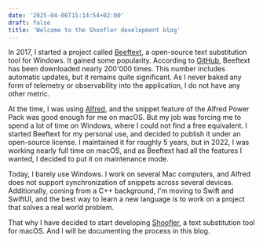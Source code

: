 ```yaml
---
date: '2025-04-06T15:14:54+02:00'
draft: false
title: 'Welcome to the Shoofler development blog'
---
```


In 2017, I started a project called [Beeftext](https://beeftext.org), a open-source text substitution tool for Windows. It gained some popularity. According to [GitHub](https://github.com/xmichelo/Beeftext), Beeftext has been downloaded nearly 200'000 times. This number includes automatic updates, but it remains quite significant. As I never baked any form of telemetry or observability into the application, I do not have any other metric.

At the time, I was using [Alfred](https://alfred.app), and the snippet feature of the Alfred Power Pack was good enough for me on macOS. But my job was forcing me to spend a lot of time on Windows, where I could not find a free equivalent. I started Beeftext for my personal use, and decided to publish it under an open-source license. I maintained it for roughly 5 years, but in 2022, I was working nearly full time on macOS, and as Beeftext had all the features I wanted, I decided to put it on maintenance mode. 

Today, I barely use Windows. I work on several Mac computers, and Alfred does not support synchronization of snippets across several devices. Additionally, coming from a C++ background, I'm moving to Swift and SwiftUI, and the best way to learn a new language is to work on a project that solves a real world problem.

That why I have decided to start developing [Shoofler](https://shoofler.app), a text substitution tool for macOS. And I will be documenting the process in this blog.
